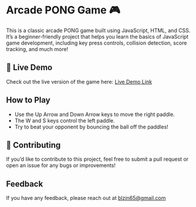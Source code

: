 
# Arcade PONG Game 🎮

This is a classic arcade PONG game built using JavaScript, HTML, and CSS. It’s a beginner-friendly project that helps you learn the basics of JavaScript game development, including key press controls, collision detection, score tracking, and much more!


## 🚀 Live Demo

Check out the live version of the game here: [Live Demo Link](https://blzjn.github.io/PingPongGame/)


## How to Play

- Use the Up Arrow and Down Arrow keys to move the right paddle.
- The W and S keys control the left paddle.
- Try to beat your opponent by bouncing the ball off the paddles!


## 🤝 Contributing

If you’d like to contribute to this project, feel free to submit a pull request or open an issue for any bugs or improvements!


## Feedback

If you have any feedback, please reach out at blzjn65@gmail.com

